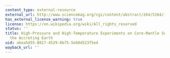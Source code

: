 ```yaml
---
content_type: external-resource
external_url: http://www.sciencemag.org/cgi/content/abstract/264/5164/1442
has_external_license_warning: true
license: https://en.wikipedia.org/wiki/All_rights_reserved
status: ''
title: High-Pressure and High-Temperature Experiments on Core-Mantle Segregation in
  the Accreting Earth
uid: abea5d55-8817-4529-8b75-5eb8d523f5e4
wayback_url: ''
---
```


